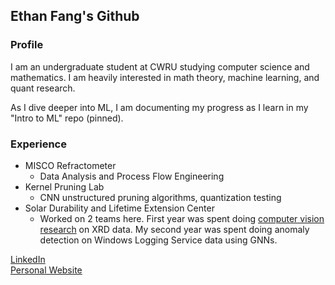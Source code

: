 ## Ethan Fang's Github
### Profile
I am an undergraduate student at CWRU studying computer science and mathematics. I am heavily interested in math theory, machine learning, and quant research.

As I dive deeper into ML, I am documenting my progress as I learn in my "Intro to ML" repo (pinned). 

### Experience
- MISCO Refractometer
  - Data Analysis and Process Flow Engineering
- Kernel Pruning Lab
  - CNN unstructured pruning algorithms, quantization testing
- Solar Durability and Lifetime Extension Center 
  - Worked on 2 teams here. First year was spent doing <a href = "https://pypi.org/project/XRDimage/">computer vision research</a> on XRD data. My second year was spent doing anomaly detection
    on Windows Logging Service data using GNNs.

<a href="https://www.linkedin.com/in/ethanwfang/">LinkedIn</a> <br>
<a href = "https://ethanwfang.github.io/index.html">Personal Website</a>
  


